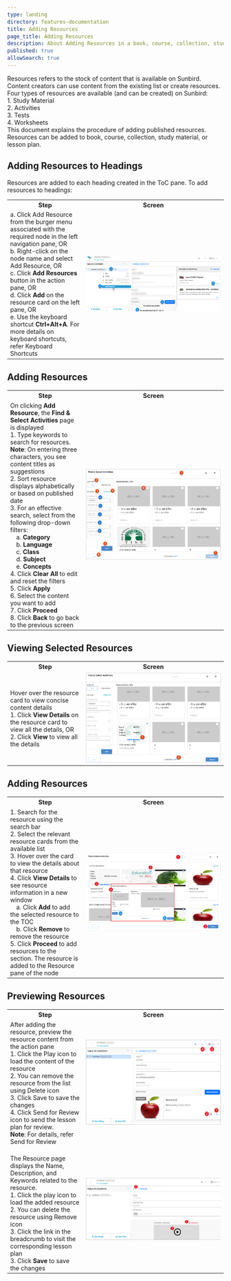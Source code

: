 ```yaml
---
type: landing
directory: features-documentation
title: Adding Resources
page_title: Adding Resources
description: About Adding Resources in a book, course, collection, study material, and lesson plan 
published: true
allowSearch: true
---
```


Resources refers to the stock of content that is available on Sunbird. Content creators can use content from
the existing list or create resources. Four types of resources are available (and can be created) on Sunbird:
<br>1. Study Material
<br>2. Activities
<br>3. Tests
<br>4. Worksheets
<br>This document explains the procedure of adding published resources. Resources can be added to book, course, collection, study material, or lesson plan.

## Adding Resources to Headings 
Resources are added to each heading created in the ToC pane. To add resources to headings:
 <table>
  <tr>
    <th style="width:35%;">Step</th>
    <th style="width:65%;">Screen</th>
  </tr>
  <tr>
    <td>a. Click Add Resource from the burger menu associated with the required node in the left navigation pane, OR
    <br>b. Right-click on the node name and select Add Resource, OR
     <br>c. Click <b>Add Resources</b> button in the action pane, OR
     <br>d. Click <b>Add</b> on the resource card on the left pane, OR
     <br>e. Use the keyboard shortcut <b>Ctrl+Alt+A</b>. For more details on keyboard shortcuts, refer Keyboard Shortcuts
    </td>
    <td><img src="pages/features-documentation/images/add_resources.png"></td>
  </tr>
  </table>
  
## Adding Resources
  
 <table>
  <tr>
    <th style="width:35%;">Step</th>
    <th style="width:65%;">Screen</th>
  </tr>
  <tr>
    <td>On clicking <b>Add Resource</b>, the <b>Find & Select Activities</b> page is displayed 
      <br>1. Type keywords to search for resources.
      <br><b>Note</b>: On entering three characters, you see content titles as suggestions
      <br>2. Sort resource displays alphabetically or based on published date
      <br>3. For an effective search, select from the following drop-down filters:
      <br>&emsp;a. <b>Category</b>
      <br>&emsp;b. <b>Language</b>
      <br>&emsp;c. <b>Class</b>
      <br>&emsp;d. <b>Subject</b>
      <br>&emsp;e. <b>Concepts</b>
      <br>4. Click <b>Clear All</b> to edit and reset the filters
      <br>5. Click <b>Apply</b>
      <br>6. Select the content you want to add
      <br>7. Click <b>Proceed</b>
      <br>8. Click <b>Back</b> to go back to the previous screen
     </td>
    <td><img src="pages/features-documentation/images/add_resources1.png"></td>
  </tr>
  </table>
  
## Viewing Selected Resources
 
 <table>
  <tr>
    <th style="width:35%;">Step</th>
    <th style="width:65%;">Screen</th>
  </tr>
  <tr>
    <td>Hover over the resource card to view concise content details
    <br>1. Click <b>View Details</b> on the resource card to view all the details, OR
    <br>2. Click <b>View</b> to view all the details
    </td>
    <td><img src="pages/features-documentation/images/add_resources2.png"></td>
    </tr>
  </table>
    
## Adding Resources
   <table>
  <tr>
    <th style="width:35%;">Step</th>
    <th style="width:65%;">Screen</th>
  </tr>  
  <tr>
   <td>1. Search for the resource using the search bar
      <br>2. Select the relevant resource cards from the available list
      <br>3. Hover over the card to view the details about that resource
      <br>4. Click <b>View Details</b> to see resource information in a new window
       <br>&emsp;a. Click <b>Add</b> to add the selected resource to the TOC
       <br>&emsp;b. Click <b>Remove</b> to remove the resource
      <br>5. Click <b>Proceed</b> to add resources to the section. The resource is added to the Resource pane of the node
    </td>
    <td><img src="pages/features-documentation/images/add_resources3.png"></td>
    </tr>
    </table>

## Previewing Resources
   <table>
  <tr>
    <th style="width:35%;">Step</th>
    <th style="width:65%;">Screen</th>
  </tr>  
  <tr>
   <td>After adding the resource, preview the resource content from the action pane
    <br>1. Click the Play icon to load the content of the resource
    <br>2. You can remove the resource from the list using Delete icon
    <br>3. Click Save to save the changes
    <br>4. Click Send for Review icon to send the lesson plan for review.
    <br><b>Note</b>: For details, refer Send for Review
   </td>
    <td><img src="pages/features-documentation/images/preview_resources.png"></td>
 </tr>
    <tr>
     <td><br>The Resource page displays the Name, Description, and Keywords related to the resource.
    <br>1. Click the play icon to load the added resource
    <br>2. You can delete the resource using Remove icon
    <br>3. Click the link in the breadcrumb to visit the corresponding lesson plan
    <br>3. Click <b>Save</b> to save the changes
 </td>
    <td><img src="pages/features-documentation/images/preview_page.png"></td>
    </tr>
    </table>    
  
